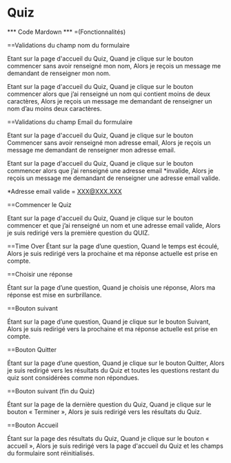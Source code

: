 # Quiz
*** Code Mardown ***
=(Fonctionnalités) 

==Validations du champ nom du formulaire

Etant sur la page d'accueil du Quiz,
Quand je clique sur le bouton commencer sans avoir renseigné mon nom,
Alors je reçois un message me demandant de renseigner mon nom.

Etant sur la page d'accueil du Quiz,
Quand je clique sur le bouton commencer alors que j’ai renseigné un nom qui contient moins de deux caractères,
Alors je reçois un message me demandant de renseigner un nom d’au moins deux caractères.


==Validations du champ Email du formulaire

Etant sur la page d'accueil du Quiz,
Quand je clique sur le bouton Commencer sans avoir renseigné mon adresse email,
Alors je reçois un message me demandant de renseigner mon adresse email.

Etant sur la page d'accueil du Quiz,
Quand je clique sur le bouton commencer alors que j’ai renseigné une adresse email *invalide,
Alors je reçois un message me demandant de renseigner une adresse email valide.

*Adresse email valide = XXX@XXX.XXX


==Commencer le Quiz

Etant sur la page d'accueil du Quiz,
Quand je clique sur le bouton commencer et que j’ai renseigné un nom et une adresse email valide,
Alors je suis redirigé vers la première question du QUIZ.


==Time Over
Étant sur la page d’une question,
Quand le temps est écoulé,
Alors je suis redirigé vers la prochaine et ma réponse actuelle est prise en compte.

==Choisir une réponse

Étant sur la page d’une question,
Quand je choisis une réponse,
Alors ma réponse est mise en surbrillance.

==Bouton suivant

Étant sur la page d’une question,
Quand je clique sur le bouton Suivant,
Alors je suis redirigé vers la prochaine et ma réponse actuelle est prise en compte.

==Bouton Quitter

Étant sur la page d’une question,
Quand je clique sur le bouton Quitter,
Alors je suis redirigé vers les résultats du Quiz et toutes les questions restant du quiz sont considérées comme non répondues.

==Bouton suivant (fin du Quiz)

Étant sur la page de la dernière question du Quiz,
Quand je clique sur le bouton « Terminer »,
Alors je suis redirigé vers les résultats du Quiz.

==Bouton Accueil

Étant sur la page des résultats du Quiz,
Quand je clique sur le bouton « accueil »,
Alors je suis redirigé vers la page d'accueil du Quiz et les champs du formulaire sont réinitialisés.

